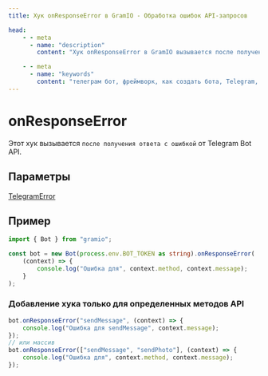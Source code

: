 ```yaml
---
title: Хук onResponseError в GramIO - Обработка ошибок API-запросов

head:
    - - meta
      - name: "description"
        content: "Хук onResponseError в GramIO вызывается после получения ответа с ошибкой от Telegram Bot API. Узнайте как обрабатывать неудачные запросы к API Telegram."

    - - meta
      - name: "keywords"
        content: "телеграм бот, фреймворк, как создать бота, Telegram, Telegram Bot API, GramIO, TypeScript, JavaScript, Node.JS, Nodejs, Deno, Bun, onResponseError, обработка ошибок API, TelegramError, отслеживание ошибок API, мониторинг запросов, логирование ошибок запросов, обработка HTTP ошибок, ошибки запросов, retry_after, обработка 429, перехват ошибок API, анализ ошибок запросов"
---
```


# onResponseError

Этот хук вызывается `после получения ответа с ошибкой` от Telegram Bot API.

## Параметры

[TelegramError](https://jsr.io/@gramio/core@latest/doc/~/TelegramError)

<!-- > [!IMPORTANT] -->

## Пример

```ts twoslash
import { Bot } from "gramio";

const bot = new Bot(process.env.BOT_TOKEN as string).onResponseError(
    (context) => {
        console.log("Ошибка для", context.method, context.message);
    }
);
```

### Добавление хука только для определенных методов API

```ts
bot.onResponseError("sendMessage", (context) => {
    console.log("Ошибка для sendMessage", context.message);
});
// или массив
bot.onResponseError(["sendMessage", "sendPhoto"], (context) => {
    console.log("Ошибка для", context.method, context.message);
});
``` 